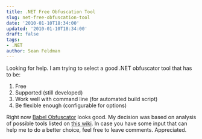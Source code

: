 ```yaml
---
title: .NET Free Obfuscation Tool
slug: net-free-obfuscation-tool
date: '2010-01-10T18:34:00'
updated: '2010-01-10T18:34:00'
draft: false
tags:
- .NET
author: Sean Feldman
---
```



Looking for help. I am trying to select a good .NET obfuscator tool that has to be:

1. Free
2. Supported (still developed)
3. Work well with command line (for automated build script)
4. Be flexible enough (configurable for options)

Right now [Babel Obfuscator](http://code.google.com/p/babelobfuscator/) looks good. My decision was based on analysis of possible tools listed on [this wiki](http://en.wikipedia.org/wiki/Comparison_of_.net_obfuscators). In case you have some input that can help me to do a better choice, feel free to leave comments. Appreciated.


